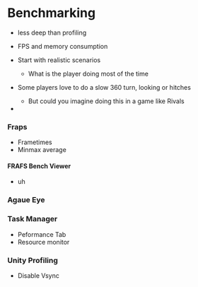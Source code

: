 
# Benchmarking
- less deep than profiling
- FPS and memory consumption
- Start with realistic scenarios
	- What is the player doing most of the time

- Some players love to do a slow 360 turn, looking or hitches
	- But could you imagine doing this in a game like Rivals
-

### Fraps
- Frametimes
- Minmax average

#### FRAFS Bench Viewer
- uh

### Agaue Eye

### Task Manager
- Peformance Tab
- Resource monitor

### Unity Profiling
- Disable Vsync
